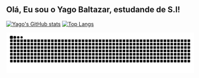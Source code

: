 ## Olá, Eu sou o Yago Baltazar, estudande de S.I!

[![Yago's GitHub stats](https://github-readme-stats.vercel.app/api?username=YagoBaltazar&show_icons=true&theme=monokai&locale=pt-br&hide_title=true&hide=issues)](https://github.com/YagoBaltazar/github-readme-stats)
[![Top Langs](https://github-readme-stats.vercel.app/api/top-langs/?username=YagoBaltazar&theme=monokai&locale=pt-br&layout=compact)](https://github.com/YagoBaltazar/github-readme-stats)



<picture align="center">
  <source media="(prefers-color-scheme: dark)" srcset="https://raw.githubusercontent.com/YagoBaltazar/YagoBaltazar/output/github-contribution-grid-snake-dark.svg">
  <source media="(prefers-color-scheme: light)" srcset="https://raw.githubusercontent.com/YagoBaltazar/YagoBaltazar/output/github-contribution-grid-snake-dark.svg">
  <img align="center" alt="github contribution grid snake animation" src="https://raw.githubusercontent.com/YagoBaltazar/YagoBaltazar/output/github-contribution-grid-snake.svg">
</picture>
<!--
**YagoBaltazar/YagoBaltazar** is a ✨ _special_ ✨ repository because its `README.md` (this file) appears on your GitHub profile.

Here are some ideas to get you started:

- 🔭 I’m currently working on ...
- 🌱 I’m currently learning ...
- 👯 I’m looking to collaborate on ...
- 🤔 I’m looking for help with ...
- 💬 Ask me about ...
- 📫 How to reach me: ...
- 😄 Pronouns: ...
- ⚡ Fun fact: ...
-->
